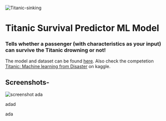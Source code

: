 ![Titanic-sinking](https://user-images.githubusercontent.com/59442907/97293330-89abad00-1872-11eb-8b51-2c2e93a6de33.jpg)

# Titanic Survival Predictor ML Model 
### Tells whether a passenger (with characteristics as your input) can survive the Titanic drowning or not!

The model and dataset can be found [here](https://github.com/k2maan/TitanicPredictionDjangoML/tree/master/Model%20and%20data).
Also check the competetion [Titanic: Machine learning from Disaster](https://www.kaggle.com/c/titanic) on kaggle.


## Screenshots-
![screenshot](https://user-images.githubusercontent.com/59442907/97587747-bf42c880-1a21-11eb-8d54-59730337c737.jpg)
ada



adad

ada